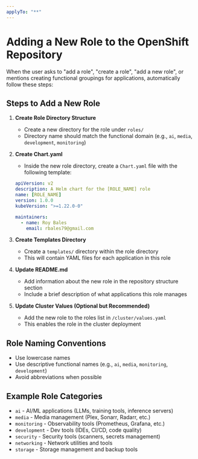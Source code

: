 ```yaml
---
applyTo: "**"
---
```


# Adding a New Role to the OpenShift Repository

When the user asks to "add a role", "create a role", "add a new role", or mentions creating functional groupings for applications, automatically follow these steps:

## Steps to Add a New Role

1. **Create Role Directory Structure**

   - Create a new directory for the role under `roles/`
   - Directory name should match the functional domain (e.g., `ai`, `media`, `development`, `monitoring`)

2. **Create Chart.yaml**

   - Inside the new role directory, create a `Chart.yaml` file with the following template:

   ```yaml
   apiVersion: v2
   description: A Helm chart for the [ROLE_NAME] role
   name: [ROLE_NAME]
   version: 1.0.0
   kubeVersion: ">=1.22.0-0"

   maintainers:
     - name: Roy Bales
       email: rbales79@gmail.com
   ```

3. **Create Templates Directory**

   - Create a `templates/` directory within the role directory
   - This will contain YAML files for each application in this role

4. **Update README.md**

   - Add information about the new role in the repository structure section
   - Include a brief description of what applications this role manages

5. **Update Cluster Values (Optional but Recommended)**
   - Add the new role to the roles list in `/cluster/values.yaml`
   - This enables the role in the cluster deployment

## Role Naming Conventions

- Use lowercase names
- Use descriptive functional names (e.g., `ai`, `media`, `monitoring`, `development`)
- Avoid abbreviations when possible

## Example Role Categories

- `ai` - AI/ML applications (LLMs, training tools, inference servers)
- `media` - Media management (Plex, Sonarr, Radarr, etc.)
- `monitoring` - Observability tools (Prometheus, Grafana, etc.)
- `development` - Dev tools (IDEs, CI/CD, code quality)
- `security` - Security tools (scanners, secrets management)
- `networking` - Network utilities and tools
- `storage` - Storage management and backup tools
